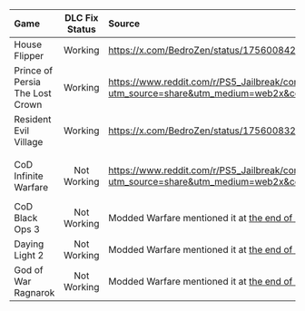 | Game                      | DLC Fix Status | Source                                                         |  Comment                         |
| :------------------------ | :------------: | :------------------------------------------------------------  | :------------------------------- |
| House Flipper             |   Working      | https://x.com/BedroZen/status/1756008427401187427?s=20         |                                  |
| Prince of Persia The Lost Crown             |   Working      | https://www.reddit.com/r/PS5_Jailbreak/comments/1amp62t/comment/kpv90cs/?utm_source=share&utm_medium=web2x&context=3         |                                  |
| Resident Evil Village     |   Working      | https://x.com/BedroZen/status/1756008320756814123?s=20         | [Modded Warfare How-To Video](https://www.youtube.com/watch?v=9KKkhwATFe8) |
|                           |                |                                                                |                                  |
| CoD Infinite Warfare      |  Not Working   | https://www.reddit.com/r/PS5_Jailbreak/comments/1ao2tr4/comment/kpx0l3y/?utm_source=share&utm_medium=web2x&context=3| The `eboot_patcher.py` can't find the DLCs strings |
| CoD Black Ops 3           |  Not Working   | Modded Warfare mentioned it at [the end of his video](https://youtu.be/9KKkhwATFe8?si=ik1Dd5uZiwRIgRn0&t=1034)|       |
| Daying Light 2            |  Not Working   | Modded Warfare mentioned it at [the end of his video](https://youtu.be/9KKkhwATFe8?si=ik1Dd5uZiwRIgRn0&t=1034)|       |
| God of War Ragnarok       |  Not Working   | Modded Warfare mentioned it at [the end of his video](https://youtu.be/9KKkhwATFe8?si=ik1Dd5uZiwRIgRn0&t=1034)| I also tried to fix it myself without success |
